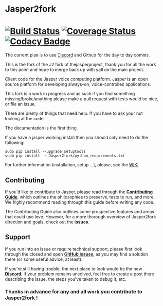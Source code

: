 # Jasper2fork
[![Build Status](https://travis-ci.org/chrobione/Jasper2fork.svg?branch=jasper-dev)](https://travis-ci.org/chrobione/Jasper2fork) [![Coverage Status](https://img.shields.io/coveralls/chrobione/Jasper2fork.svg)](https://coveralls.io/r/chrobione/Jasper2fork) [![Codacy Badge](https://api.codacy.com/project/badge/Grade/ee172c51010b469491bf437538cfa5ec)](https://www.codacy.com/app/chrobione/Jasper2fork?utm_source=github.com&amp;utm_medium=referral&amp;utm_content=chrobione/Jasper2fork&amp;utm_campaign=Badge_Grade)
=============
The current plan is to use [Discord](https://discord.gg/kSnVC9C) and Github for the day to day comms.

This is the fork of the J2 fork of thejasperproject, thank you for all the work to this point and hope to merge back up with yall on the main project.

Client code for the Jasper voice computing platform. Jasper is an open source platform for developing always-on, voice-controlled applications.

This fork is a work in progress and as such if you find something missing/broke/anything please make a pull request with tests would be nice, or file an issue.

There are plenty of things that need help.  If you have to ask your not looking at the code.

The documentation is the first thing.


If you have a jasper working install then you should only need to do the following:

```
sudo pip install --upgrade setuptools 
sudo pip install -r Jasper2fork/python_requirements.txt 
```

For further information (installation, setup ...), please, see the [WIKI](https://github.com/jasper2fork/j2f/wiki)

## Contributing

If you'd like to contribute to Jasper, please read through the **[Contributing Guide](CONTRIBUTING.md)**, which outlines the philosophies to preserve, tests to run, and more. We highly recommend reading through this guide before writing any code.

The Contributing Guide also outlines some prospective features and areas that could use love. However, for a more thorough overview of Jasper2fork direction and goals, check out the **[Issues](https://github.com/jasper2fork/j2f/issues)**.

## Support

If you run into an issue or require technical support, please first look through the closed and open **[GitHub Issues](https://github.com/jasper2fork/j2f/issues)**, as you may find a solution there (or some useful advice, at least).

If you're still having trouble, the next place to look would be the new **[Discord](https://discord.gg/kSnVC9C)**. If your problem remains unsolved, feel free to create a post there describing the issue, the steps you've taken to debug it, etc.

### Thanks in advance for any and all work you contribute to Jasper2fork !



